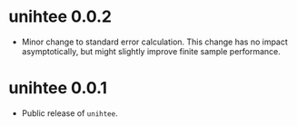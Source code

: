 # unihtee 0.0.2

* Minor change to standard error calculation. This change has no impact
  asymptotically, but might slightly improve finite sample performance.

# unihtee 0.0.1

* Public release of `unihtee`.
